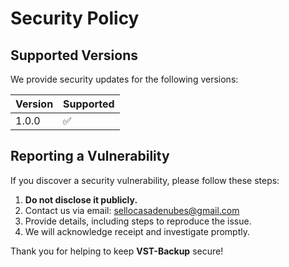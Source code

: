 # Security Policy

## Supported Versions

We provide security updates for the following versions:

| Version | Supported |
|---------|-----------|
| 1.0.0   | ✅ |

## Reporting a Vulnerability

If you discover a security vulnerability, please follow these steps:

1. **Do not disclose it publicly.**
2. Contact us via email: [sellocasadenubes@gmail.com](mailto:sellocasadenubes@gmail.com)
3. Provide details, including steps to reproduce the issue.
4. We will acknowledge receipt and investigate promptly.

Thank you for helping to keep **VST-Backup** secure!

